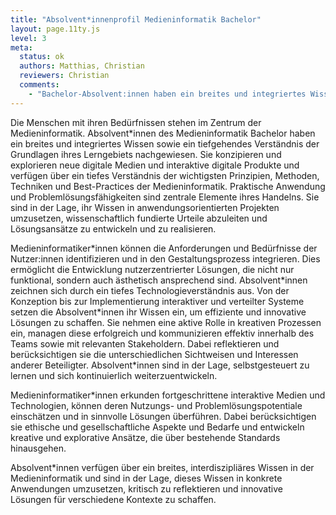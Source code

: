 ```yaml
---
title: "Absolvent*innenprofil Medieninformatik Bachelor"
layout: page.11ty.js
level: 3
meta:
  status: ok
  authors: Matthias, Christian
  reviewers: Christian
  comments:
    - "Bachelor-Absolvent:innen haben ein breites und integriertes Wissen und Verstehen der wissenschaftlichen Grundlagen ihres Lerngebiets nachgewiesen. Sie verfügen über ein kritisches Verständnis der wichtigsten Theorien, Prinzipien und Methoden der Medieninformatik und sind in der Lage, ihr Wissen auch über die Disziplin hinaus zu vertiefen. Ihr Wissen und Verstehen entspricht dem State of the Art, sollte aber zugleich einige vertiefte Wissensbestände auf dem aktuellen Stand der Forschung in ihrem Lerngebiet einschließen. Absolvent:innen des Medieninformatik Bachelor können Wissen und Verstehen praktisch anwenden und Problemlösungen der Medieninformatik erarbeiten oder weiterentwickeln. Sie sammeln, bewerten und interpretieren relevante Informationen, leiten daraus wissenschaftlich fundierte Urteile ab und entwickeln und realisieren Lösungsansätze. Dazu führen sie anwendungsorientierte Projekte durch und tragen im Team zur Lösung komplexer Aufgaben bei. Selbstständig gestalten sie weiterführende Lernprozesse. Zur Innovation leiten Bachelor-Absolvent:innen Forschungsfragen ab, erklären und begründen deren Operationalisierung, wenden Forschungsmethoden an, legen Forschungsergebnisse dar und erläutern sie. Bachelor-Absolvent:innen formulieren innerhalb ihres Handelns fachliche und sachbezogene Problemlösungen und können diese im Diskurs mit Fachvertreter:innen sowie Fachfremden mit theoretisch und methodisch fundierter Argumentation begründen. Sie kommunizieren und kooperieren mit jenen, um Aufgabenstellungen verantwortungsvoll zu lösen. Dabei reflektieren und berücksichtigen sie die unterschiedlichen Sichtweisen und Interessen anderer Beteiligter. Absolvent:innen entwickeln ein berufliches Selbstbild, das sich an Zielen und Standards professionellen Handelns in vorwiegend nicht-wissenschaftlichen Berufsfeldern orientiert. Sie begründen das eigene berufliche Handeln mit theoretischem und methodischem Wissen. Dabei können sie die eigenen Fähigkeiten einschätzen, reflektieren autonom sachbezogene Gestaltungs- und Entscheidungsfreiheiten und nutzen diese unter Anleitung. Sie erkennen situationsadäquat Rahmenbedingungen beruflichen Handelns und begründen ihre Entscheidungen verantwortungsethisch und reflektieren ihr berufliches Handeln kritisch in Bezug auf gesellschaftliche Erwartungen und Folgen. Die Menschen mit ihren Bedürfnissen stehen im Zentrum der Medieninformatik. Absolvent:innen unserer Medieninformatik-Studiengänge haben ein breites und integriertes Wissen sowie ein tiefgehendes Verständnis der wissenschaftlichen Grundlagen ihres Lerngebiets nachgewiesen. Sie konzipieren und explorieren nicht nur neue digitale Medien und interaktive digitale Produkte, sondern verfügen auch über ein kritisches Verständnis der wichtigsten Theorien, Prinzipien und Methoden der Medieninformatik. Ihr Wissen und Verstehen entspricht dem State of the Art, schließt jedoch auch vertiefte Wissensbestände auf dem aktuellen Stand der Forschung in ihrem Lerngebiet ein. Praktische Anwendung und Problemlösungsfähigkeiten sind zentrale Elemente ihres Handelns. Sie sind in der Lage, ihr Wissen in anwendungsorientierten Projekten umzusetzen, wissenschaftlich fundierte Urteile abzuleiten und Lösungsansätze zu entwickeln und zu realisieren. Die Absolvent:innen gestalten nicht nur selbstständig weiterführende Lernprozesse, sondern leiten auch Forschungsfragen zur Innovation ab. Sie erklären und begründen die Operationalisierung von Forschungsfragen, wenden wirksame Forschungsmethoden an und können Forschungsergebnisse klar darlegen und erläutern. Im Diskurs mit Fachvertreter:innen und Fachfremden können sie fachliche und sachbezogene Problemlösungen formulieren und diese mit theoretisch und methodisch fundierter Argumentation begründen. Die Kommunikation und Kooperation mit verschiedenen Interessengruppen zur verantwortungsvollen Lösung von Aufgabenstellungen sind dabei essentiell. Dabei reflektieren und berücksichtigen sie die unterschiedlichen Sichtweisen und Interessen anderer Beteiligter. Die Absolvent:innen entwickeln nicht nur ein berufliches Selbstbild, das sich an Zielen und Standards professionellen Handelns in vorwiegend nicht-wissenschaftlichen Berufsfeldern orientiert, sondern begründen auch ihr berufliches Handeln mit theoretischem und methodischem Wissen. Sie können ihre eigenen Fähigkeiten einschätzen, reflektieren autonom sachbezogene Gestaltungs- und Entscheidungsfreiheiten und nutzen diese unter Anleitung. Dabei erkennen sie situationsadäquate Rahmenbedingungen beruflichen Handelns, begründen ihre Entscheidungen verantwortungsethisch und reflektieren ihr berufliches Handeln kritisch in Bezug auf gesellschaftliche Erwartungen und Folgen. Dieses kombinierte Profil stellt sicher, dass die Absolvent:innen nicht nur technische Kompetenzen in der Medieninformatik besitzen, sondern auch über die notwendigen soft skills und das Verständnis für gesellschaftliche Kontexte verfügen, um in unterschiedlichen beruflichen Umgebungen erfolgreich zu agieren."
---
```


Die Menschen mit ihren Bedürfnissen stehen im Zentrum der Medieninformatik. Absolvent\*innen des Medieninformatik Bachelor haben ein breites und integriertes Wissen sowie ein tiefgehendes Verständnis der Grundlagen ihres Lerngebiets nachgewiesen. Sie konzipieren und explorieren neue digitale Medien und interaktive digitale Produkte und verfügen über ein tiefes Verständnis der wichtigsten Prinzipien, Methoden, Techniken und Best-Practices der Medieninformatik. Praktische Anwendung und Problemlösungsfähigkeiten sind zentrale Elemente ihres Handelns. Sie sind in der Lage, ihr Wissen in anwendungsorientierten Projekten umzusetzen, wissenschaftlich fundierte Urteile abzuleiten und Lösungsansätze zu entwickeln und zu realisieren.

Medieninformatiker\*innen können die Anforderungen und Bedürfnisse der Nutzer:innen  identifizieren und in den Gestaltungsprozess integrieren. Dies ermöglicht die Entwicklung nutzerzentrierter Lösungen, die nicht nur funktional, sondern auch ästhetisch ansprechend sind. Absolvent\*innen zeichnen sich durch ein tiefes Technologieverständnis aus. Von der Konzeption bis zur Implementierung interaktiver und verteilter Systeme setzen die Absolvent\*innen ihr Wissen ein, um effiziente und innovative Lösungen zu schaffen. Sie nehmen eine aktive Rolle in kreativen Prozessen ein, managen diese erfolgreich und kommunizieren effektiv innerhalb des Teams sowie mit relevanten Stakeholdern. Dabei reflektieren und berücksichtigen sie die unterschiedlichen Sichtweisen und Interessen anderer Beteiligter. Absolvent\*innen sind in der Lage, selbstgesteuert zu lernen und sich kontinuierlich weiterzuentwickeln.

Medieninformatiker\*innen erkunden fortgeschrittene interaktive Medien und Technologien, können deren Nutzungs- und Problemlösungspotentiale einschätzen und in sinnvolle Lösungen überführen. Dabei berücksichtigen sie ethische und gesellschaftliche Aspekte und Bedarfe und entwickeln kreative und explorative Ansätze, die über bestehende Standards hinausgehen.

Absolvent\*innen verfügen über ein breites, interdiszipliäres Wissen in der Medieninformatik und sind in der Lage, dieses Wissen in konkrete Anwendungen umzusetzen, kritisch zu reflektieren und innovative Lösungen für verschiedene Kontexte zu schaffen.



